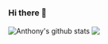 ### Hi there 👋

<img align="center" src="https://github-readme-stats-deploy-weld.vercel.app/api?username=AnthonyBoileau&show_icons=true&include_all_commits=true&count_private=true" alt="Anthony's github stats" />
<img align="center" src="https://github-readme-stats-deploy-weld.vercel.app/api/top-langs/?username=AnthonyBoileau&layout=compact" />
<!--
**AnthonyBoileau/AnthonyBoileau** is a ✨ _special_ ✨ repository because its `README.md` (this file) appears on your GitHub profile.

Here are some ideas to get you started:

- 🔭 I’m currently working on ...
- 🌱 I’m currently learning ...
- 👯 I’m looking to collaborate on ...
- 🤔 I’m looking for help with ...
- 💬 Ask me about ...
- 📫 How to reach me: ...
- 😄 Pronouns: ...
- ⚡ Fun fact: ...
-->
